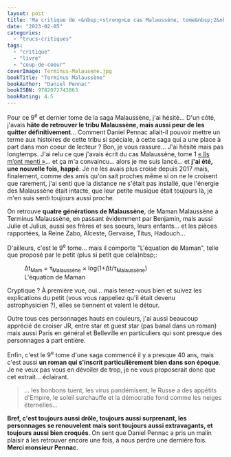 ```yaml
---
layout: post
title: 'Ma critique de «&nbsp;<strong>Le cas Malaussène, tome&nbsp;2&nbsp;: Terminus Malaussène</strong>&nbsp;» de <em>Daniel Pennac</em>'
date: "2023-02-05"
categories: 
  - "trucs-critiques"
tags: 
  - "critique"
  - "livre"
  - "coup-de-coeur"
coverImage: Terminus-Malausene.jpg
bookTitle: "Terminus Malaussène"
bookAuthor: "Daniel Pennac"
bookISBN: 9782072743863  
bookRating: 4.5
---
```


Pour ce 9<sup>e</sup> et dernier tome de la saga Malaussène, j'ai hésité... D'un côté, j'avais <strong>hâte de retrouver le tribu Malaussène, mais aussi peur de les quitter définitivement</strong>... Comment Daniel Pennac allait-il pouvoir mettre un terme aux histoires de cette tribu si spéciale, à cette saga qui a une place à part dans mon coeur de lecteur&nbsp;? Bon, je vous rassure... J'ai hésité mais pas longtemps. J'ai relu ce que j'avais écrit du cas Malaussène, tome 1 <a href="/2017/01/ma-critique-de-le-cas-malaussene-tome-1-ils-mont-menti-de-daniel-pennac/
">«&nbsp;Ils m’ont menti&nbsp;»</a>... et ça m'a convaincu... alors je me suis lancé... et <strong>j'ai été, une nouvelle fois, happé</strong>. Je ne les avais plus croisé depuis 2017 mais, finalement, comme des amis qu'on sait proches même si on ne le croisent que rarement, j'ai senti que la distance ne s'était pas installé, que l'énergie des Malaussène était intacte, que leur petite musique était toujours là, je m'en suis senti toujours aussi proche.

On retrouve <strong>quatre générations de Malaussène</strong>, de Maman Malaussène à Terminus Malaussène, en passant évidemment par Benjamin, mais aussi Julie et Julius, aussi ses frères et ses soeurs, leurs enfants... et les pièces rapportées, la Reine Zabo, Alceste, Gervaise, Titus, Hadouch... 

D'ailleurs, c'est le 9<sup>e</sup>&nbsp;tome... mais il comporte "L'équation de Maman", telle que proposé par le petit (plus si petit que cela)nbsp;:

<figure class="center">
  <div>Δt<sub>Mam</sub> = τ<sub>Malaussène</sub> × log(1+Δt/τ<sub>Malaussène</sub>)</div>
  <figcaption>L'équation de Maman</figcaption>
</figure>

Cryptique&nbsp;? À première vue, oui... mais tenez-vous bien et suivez les explications du petit (vous vous rappeliez qu'il était devenu astrophysicien&nbsp;?), elles se tiennent et valent le détour.

Outre tous ces personnages hauts en couleurs, j'ai aussi beaucoup apprécié de croiser <abbr>JR</abbr>, entre star et  guest star (pas banal dans un roman) mais aussi Paris en général et Belleville en particuliers qui sont presque des personnages à part entière.

Enfin, c'est le 9<sup>e</sup>&nbsp;tome d'une saga commencé il y a presque 40&nbsp;ans, mais c'est aussi <strong>un roman qui s'inscrit particulièrement bien dans son époque</strong>. Je ne veux pas vous en dévoiler de trop, je ne vous proposerait donc que cet extrait... éclairant.

<blockquote class="citation">
  <div><p>... les bonbons tuent, les virus pandémisent, le Russe a des appétits d'Empire, le soleil surchauffe et la démocratie fond comme les neiges éternelles...</p></div>
</blockquote>

<strong>Bref, c'est toujours aussi drôle, toujours aussi surprenant, les personnages se renouvelent mais sont toujours aussi extravagants, et toujours aussi bien croqués</strong>. On sent que Daniel Pennac a pris un malin plaisir à les  retrouver encore une fois, à nous perdre une dernière fois. <strong>Merci monsieur Pennac</strong>.
